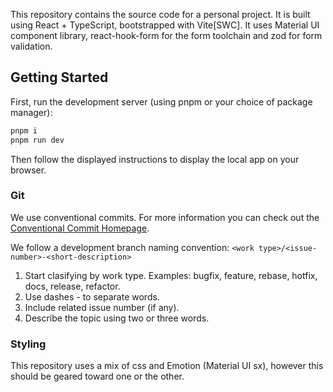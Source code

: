 This repository contains the source code for a personal project. It is built using React + TypeScript,
bootstrapped with Vite[SWC]. It uses Material UI component library, react-hook-form for the form toolchain and zod for form validation.

## Getting Started

First, run the development server (using pnpm or your choice of package manager):

```bash
pnpm i
pnpm run dev
```

Then follow the displayed instructions to display the local app on your browser.

### Git

We use conventional commits. For more information you can check out the [Conventional Commit Homepage](https://www.conventionalcommits.org/en/v1.0.0/).

We follow a development branch naming convention: `<work type>/<issue-number>-<short-description>`

1. Start clasifying by work type. Examples: bugfix, feature, rebase, hotfix, docs, release, refactor.
2. Use dashes - to separate words.
3. Include related issue number (if any).
4. Describe the topic using two or three words.

### Styling

This repository uses a mix of css and Emotion (Material UI sx), however this should be geared toward one or the other.
